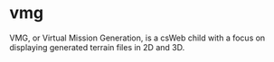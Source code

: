 # vmg
VMG, or Virtual Mission Generation, is a csWeb child with a focus on displaying generated terrain files in 2D and 3D.
